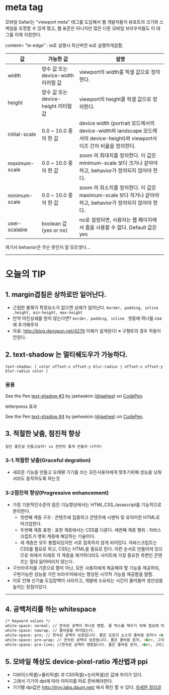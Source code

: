# meta tag
모바일 Safari는 "viewport meta" 태그를 도입해서 웹 개발자들이 뷰포트의 크기와 스케일을 조정할 수 있게 했고, 웹 표준은 아니지만 많은 다른 모바일 브라우저들도 이 태그를 이제 지원한다.

content= "ie-edge" : ie로 실행시 최신버전 ie로 실행하게끔함.

| 값  | 가능한 값   | 설명   |
|---|---|---|
|width   | 양수 값 또는 device-width 리러럴 값  |  viewport의 width를 픽셀 값으로 정의한다. |
|height   | 양수 값 또는 device-height 리터럴 값  | viewport의 height를 픽셀 값으로 정의한다.  |
|initial-scale   |  0.0 ~ 10.0 중의 한 값 | device width (portrait 모드에서의 device-width와 landscape 모드에서의 device-height)와 viewport사이즈 간의 비율을 정의한다.  |
|maximum-scale   | 0.0 ~ 10.0 중의 한 값  | zoom 의 최대치를 정의한다. 이 값은 minimum-scale 보다 크거나 같아야 하고, behavior가 정의되지 않아야 한다.  |
|minimum-scale   |  0.0 ~ 10.0 중의 한 값 | zoom 의 최소치를 정의한다. 이 값은 maximum-scale 보다 작거나 같아야 하고, behavior가 정의되지 않아야 한다.  |
|user-scalable   | boolean 값 (yes or no)  |  no로 설정되면, 사용자는 웹 페이지에서 줌을 사용할 수 없다. Default 값은 yes |

여기서 behavior은 무슨 뜻인지 잘 모르겟다...

---

# 오늘의 TIP
## 1. margin겹침은 상하로만 일어난다.
- 근접한 블록이 특정요소가 없으면 상쇄가 일어난다. ```border, padding, inline ,height, min-height, max-height```
- 만약 마진상쇄를 원치 않는다면? ```border, padding, inline ``` 셋중에 하나를 css에 추가해주자
- 자료: http://blog.danggun.net/4276 이해가 쉽게된다! 
※ 구형IE의 경우 적용이안된다.
## 2. text-shadow 는 멀티쉐도우가 가능하다.
```
text-shadow: [ color offset-x offset-y blur-radius | offset-x offset-y blur-radius color ]
```
### 응용
<p data-height="265" data-theme-id="0" data-slug-hash="mEoqJm" data-default-tab="css,result" data-user="jaehee" data-embed-version="2" data-pen-title="text-shadow #3" class="codepen">See the Pen <a href="https://codepen.io/jaehee/pen/mEoqJm/">text-shadow #3</a> by jaeheekim (<a href="https://codepen.io/jaehee">@jaehee</a>) on <a href="https://codepen.io">CodePen</a>.</p>
<script async src="https://production-assets.codepen.io/assets/embed/ei.js"></script>
 
letterpress 효과
<p data-height="265" data-theme-id="0" data-slug-hash="PzLOGO" data-default-tab="css,result" data-user="jaehee" data-embed-version="2" data-pen-title="text-shadow #4" class="codepen">See the Pen <a href="https://codepen.io/jaehee/pen/PzLOGO/">text-shadow #4</a> by jaeheekim (<a href="https://codepen.io/jaehee">@jaehee</a>) on <a href="https://codepen.io">CodePen</a>.</p>
<script async src="https://production-assets.codepen.io/assets/embed/ei.js"></script>

## 3. 적절한 낮춤, 점진적 향상
	일단 좋은걸 만들고보자! vs 천천히 좋게 만들어 나가자!
### 3-1.적절한 낮춤(Graceful degration)
- 새로운 기능을 만들고 오래됀 기기를 쓰는 모든사용자에게 맞추기위해  성능을 낮춰서라도 동작하도록 하는것
### 3-2점진적 향상(Progressive enhancement)


 - 가장 기본적인수준의 점진 기능향상에서는 HTML,CSS,Javascript를 기능적으로 분리한다.
	- 첫번째 계층 구조 : 콘텐츠에 집중하고 콘텐츠에 시맨틱 및 유의미한 HTML로 마크업한다.
	- 두번째 계층 표현 : 표현 계층에서는 CSS를 다룬다.
세번째 계층 행위 : 자바스크립트가 행위 계층에 해당하는 기술이다.
	- 세 계층은 모두 통합되있지만 서로 접촉하지 않게 되어있다. 자바스크립트는 CSS를 필요로 하고, CSS는 HTML을 필요로 한다. 이런 순서로 만들어져 있으므로 위에서 아래로 각 계층을 제거하더라도 사이트에 가장 중요한 측면인 콘텐츠는 절대 잃어버리지 않는다.
- 구브라우저를 기준으로 함이 아닌, 모든 사용자에게 제공해야 할 기능을 제공하되, 구현가능한 성능을 가진 브라우저에서는 향상된 시각적 기능을 제공함을 말함.
- 이로 인해 신기술 도입장벽이 사라지고, 개발에 소요되는 시간이 줄어들어 생산성을 높이는 장점이있다.


---
## 4. 공백처리를 하는 whitespace 
``` html
/* Keyword values */
white-space: normal; // 연속된 공백이 하나로 병합. 줄 박스를 체우기 위해 필요에 따라 줄을 끊는다,
white-space: nowrap; // 줄바꿈을 하지않는다.
white-space: pre; // 연속된 공백이 보존됩니다. 줄은 오로지 소스의 줄바꿈 문자나 <br> 요소에서만 끊어진다.
white-space: pre-wrap; // 연속된 공백이 보존됩니다. 줄은 줄바꿈 문자, <br>, 그리고 줄 박스를 채우기 위해 필요에 따라 끊어진다.
white-space: pre-line; //연속된 공백이 병합됩니다. 줄은 줄바꿈 문자, <br>, 그리고 줄 박스를 채우기 위해 필요에 따라 끊어진다.
```

## 5. 모바일 해상도 device-pixel-ratio 계산법과 ppi
- 디바이스픽셀(=물리픽셀) 과 CSS픽셀(=논리픽셀)은 값에 차이가 있다.
- 그래서 기기의 dpi에 따라 이미지를 따로 준비해야한다.
- 기기별 dpi값은 http://troy.labs.daum.net/ 에서 확인 할 수 있다.
[자세한 정리글]( https://pjh445.blog.me/220786859708)

